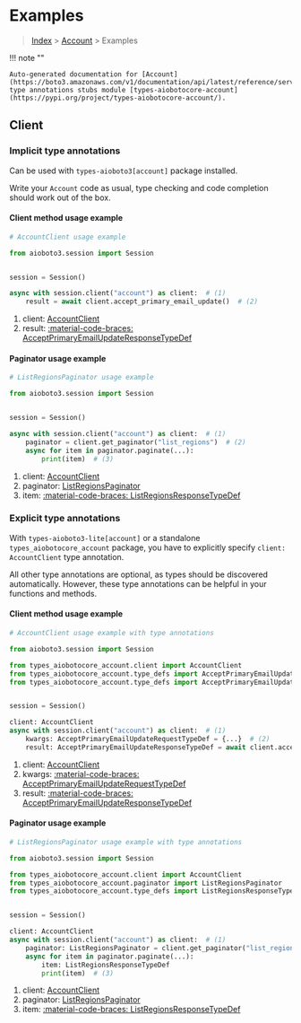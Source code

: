 # Examples

> [Index](../README.md) > [Account](./README.md) > Examples

!!! note ""

    Auto-generated documentation for [Account](https://boto3.amazonaws.com/v1/documentation/api/latest/reference/services/account.html#account)
    type annotations stubs module [types-aiobotocore-account](https://pypi.org/project/types-aiobotocore-account/).

## Client

### Implicit type annotations

Can be used with `types-aioboto3[account]` package installed.

Write your `Account` code as usual,
type checking and code completion should work out of the box.



#### Client method usage example

```python
# AccountClient usage example

from aioboto3.session import Session


session = Session()

async with session.client("account") as client:  # (1)
    result = await client.accept_primary_email_update()  # (2)
```

1. client: [AccountClient](./client.md)
2. result: [:material-code-braces: AcceptPrimaryEmailUpdateResponseTypeDef](./type_defs.md#acceptprimaryemailupdateresponsetypedef)



#### Paginator usage example

```python
# ListRegionsPaginator usage example

from aioboto3.session import Session


session = Session()

async with session.client("account") as client:  # (1)
    paginator = client.get_paginator("list_regions")  # (2)
    async for item in paginator.paginate(...):
        print(item)  # (3)
```

1. client: [AccountClient](./client.md)
2. paginator: [ListRegionsPaginator](./paginators.md#listregionspaginator)
3. item: [:material-code-braces: ListRegionsResponseTypeDef](./type_defs.md#listregionsresponsetypedef)




### Explicit type annotations

With `types-aioboto3-lite[account]`
or a standalone `types_aiobotocore_account` package, you have to explicitly specify
`client: AccountClient` type annotation.

All other type annotations are optional, as types should be discovered automatically.
However, these type annotations can be helpful in your functions and methods.


#### Client method usage example

```python
# AccountClient usage example with type annotations

from aioboto3.session import Session

from types_aiobotocore_account.client import AccountClient
from types_aiobotocore_account.type_defs import AcceptPrimaryEmailUpdateResponseTypeDef
from types_aiobotocore_account.type_defs import AcceptPrimaryEmailUpdateRequestTypeDef


session = Session()

client: AccountClient
async with session.client("account") as client:  # (1)
    kwargs: AcceptPrimaryEmailUpdateRequestTypeDef = {...}  # (2)
    result: AcceptPrimaryEmailUpdateResponseTypeDef = await client.accept_primary_email_update(**kwargs)  # (3)
```

1. client: [AccountClient](./client.md)
2. kwargs: [:material-code-braces: AcceptPrimaryEmailUpdateRequestTypeDef](./type_defs.md#acceptprimaryemailupdaterequesttypedef)
3. result: [:material-code-braces: AcceptPrimaryEmailUpdateResponseTypeDef](./type_defs.md#acceptprimaryemailupdateresponsetypedef)



#### Paginator usage example

```python
# ListRegionsPaginator usage example with type annotations

from aioboto3.session import Session

from types_aiobotocore_account.client import AccountClient
from types_aiobotocore_account.paginator import ListRegionsPaginator
from types_aiobotocore_account.type_defs import ListRegionsResponseTypeDef


session = Session()

client: AccountClient
async with session.client("account") as client:  # (1)
    paginator: ListRegionsPaginator = client.get_paginator("list_regions")  # (2)
    async for item in paginator.paginate(...):
        item: ListRegionsResponseTypeDef
        print(item)  # (3)
```

1. client: [AccountClient](./client.md)
2. paginator: [ListRegionsPaginator](./paginators.md#listregionspaginator)
3. item: [:material-code-braces: ListRegionsResponseTypeDef](./type_defs.md#listregionsresponsetypedef)




